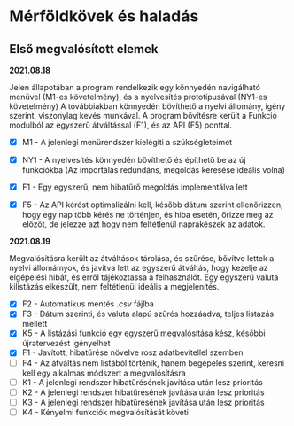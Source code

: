 # Mérföldkövek és haladás

## Első megvalósított elemek

**2021.08.18**

Jelen állapotában a program rendelkezik egy könnyedén navigálható menüvel (M1-es követelmény), és a nyelvesítés prototípusával (NY1-es követelmény) A továbbiakban könnyedén bövíthető a nyelvi állomány, igény szerint, viszonylag kevés munkával.
A program bővítésre került a Funkció modulból az egyszerű átváltással (F1), és az API (F5) ponttal.
 - [X] M1 - A jelenlegi menürendszer kielégíti a szükségleteimet
 - [X] NY1 - A nyelvesítés könnyedén bővíthető és építhető be az új funkciókba (Az importálás redundáns, megoldás keresése ideális volna)
 - [X] F1 - Egy egyszerű, nem hibatűrő megoldás implementálva lett
 - [X] F5 - Az API kérést optimalizálni kell, később dátum szerint ellenőrizzen, hogy egy nap több kérés ne történjen, és hiba esetén, őrizze meg az előzőt, de jelezze azt hogy nem feltétlenül naprakészek az adatok.


 **2021.08.19**

 Megvalósításra került az átváltások tárolása, és szűrése, bővítve lettek a nyelvi állomámyok, és javítva lett az egyszerű átváltás, hogy kezelje az elgépelési hibát, és erről tájékoztassa a felhasználót. Egy egyszerű valuta kilistázás elkészült, nem feltétlenül ideális a megjelenítés.

 - [X] F2 - Automatikus mentés *.csv* fájlba
 - [X] F3 - Dátum szerinti, és valuta alapú szűrés hozzáadva, teljes listázás mellett
 - [X] K5 - A listázási funkció egy egyszerű megvalósítása kész, későbbi újratervezést igényelhet
 - [X] F1 - Javított, hibatűrése növelve rosz adatbevitellel szemben
 - [ ] F4 - Az átváltás nem listából történik, hanem begépelés szerint, keresni kell egy alkalmas módszert a megvalósításra
 - [ ] K1 - A jelenlegi rendszer hibatűrésének javítása után lesz prioritás
 - [ ] K2 - A jelenlegi rendszer hibatűrésének javítása után lesz prioritás
 - [ ] K3 - A jelenlegi rendszer hibatűrésének javítása után lesz prioritás
 - [ ] K4 - Kényelmi funkciók megvalósítását követi
